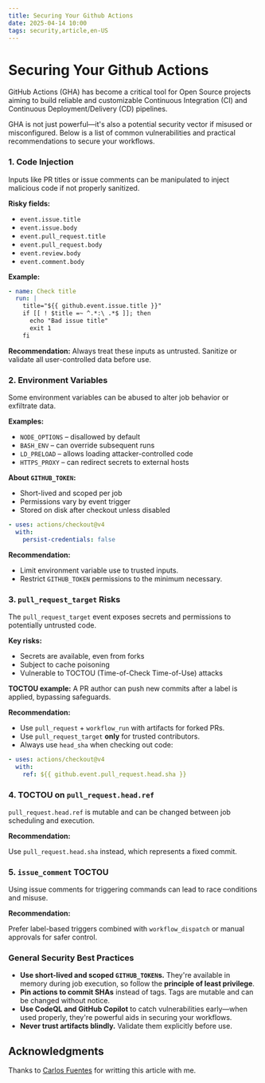 ```yaml
---
title: Securing Your Github Actions
date: 2025-04-14 10:00
tags: security,article,en-US
---
```


# Securing Your Github Actions

GitHub Actions (GHA) has become a critical tool for Open Source projects aiming
to build reliable and customizable Continuous Integration (CI) and Continuous
Deployment/Delivery (CD) pipelines.

GHA is not just powerful—it's also a potential security vector if misused or
misconfigured. Below is a list of common vulnerabilities and practical
recommendations to secure your workflows.

### 1. Code Injection

Inputs like PR titles or issue comments can be manipulated to inject malicious code if not properly sanitized.

**Risky fields:**

- `event.issue.title`
- `event.issue.body`
- `event.pull_request.title`
- `event.pull_request.body`
- `event.review.body`
- `event.comment.body`

**Example:**
```yaml
- name: Check title
  run: |
    title="${{ github.event.issue.title }}"
    if [[ ! $title =~ ^.*:\ .*$ ]]; then
      echo "Bad issue title"
      exit 1
    fi
```

**Recommendation:**
Always treat these inputs as untrusted. Sanitize or validate all user-controlled data before use.

### 2. Environment Variables

Some environment variables can be abused to alter job behavior or exfiltrate data.

**Examples:**

- `NODE_OPTIONS` – disallowed by default
- `BASH_ENV` – can override subsequent runs
- `LD_PRELOAD` – allows loading attacker-controlled code
- `HTTPS_PROXY` – can redirect secrets to external hosts

**About `GITHUB_TOKEN`:**

- Short-lived and scoped per job
- Permissions vary by event trigger
- Stored on disk after checkout unless disabled

```yaml
- uses: actions/checkout@v4
  with:
    persist-credentials: false
```

**Recommendation:**

- Limit environment variable use to trusted inputs.
- Restrict `GITHUB_TOKEN` permissions to the minimum necessary.

### 3. `pull_request_target` Risks

The `pull_request_target` event exposes secrets and permissions to potentially untrusted code.

**Key risks:**

- Secrets are available, even from forks
- Subject to cache poisoning
- Vulnerable to TOCTOU (Time-of-Check Time-of-Use) attacks

**TOCTOU example:** A PR author can push new commits after a label is applied, bypassing safeguards.

**Recommendation:**

- Use `pull_request` + `workflow_run` with artifacts for forked PRs.
- Use `pull_request_target` **only** for trusted contributors.
- Always use `head_sha` when checking out code:

```yaml
- uses: actions/checkout@v4
  with:
    ref: ${{ github.event.pull_request.head.sha }}
```

### 4. TOCTOU on `pull_request.head.ref`

`pull_request.head.ref` is mutable and can be changed between job scheduling and execution.

**Recommendation:**

Use `pull_request.head.sha` instead, which represents a fixed commit.

### 5. `issue_comment` TOCTOU

Using issue comments for triggering commands can lead to race conditions and misuse.

**Recommendation:**

Prefer label-based triggers combined with `workflow_dispatch` or manual approvals for safer control.


### General Security Best Practices

- **Use short-lived and scoped `GITHUB_TOKEN`s.** They're available in memory during job execution, so follow the **principle of least privilege**.
- **Pin actions to commit SHAs** instead of tags. Tags are mutable and can be changed without notice.
- **Use CodeQL and GitHub Copilot** to catch vulnerabilities early—when used properly, they're powerful aids in securing your workflows.
- **Never trust artifacts blindly.** Validate them explicitly before use.

## Acknowledgments

Thanks to [Carlos Fuentes](https://github.com/metcoder95) for writting this article with me.
